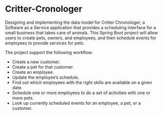 # Critter-Cronologer

Designing and implementing the data model for Critter Chronologer, a Software as a Service application that provides a scheduling interface for a small business that takes care of animals. This Spring Boot project will allow users to create pets, owners, and employees, and then schedule events for employees to provide services for pets.

The project support the following workflow:

* Create a new customer.
* Create a pet for that customer.
* Create an employee.
* Update the employee’s schedule.
* Find out which employees with the right skills are available on a given date.
* Schedule one or more employees to do a set of activities with one or more pets.
* Look up currently scheduled events for an employee, a pet, or a customer.
